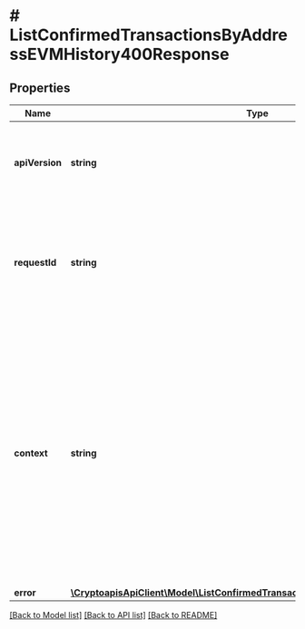 # # ListConfirmedTransactionsByAddressEVMHistory400Response

## Properties

Name | Type | Description | Notes
------------ | ------------- | ------------- | -------------
**apiVersion** | **string** | Specifies the version of the API that incorporates this endpoint. |
**requestId** | **string** | Defines the ID of the request. The &#x60;requestId&#x60; is generated by Crypto APIs and it&#39;s unique for every request. |
**context** | **string** | In batch situations the user can use the context to correlate responses with requests. This property is present regardless of whether the response was successful or returned as an error. &#x60;context&#x60; is specified by the user. | [optional]
**error** | [**\CryptoapisApiClient\Model\ListConfirmedTransactionsByAddressEVMHistoryE400**](ListConfirmedTransactionsByAddressEVMHistoryE400.md) |  |

[[Back to Model list]](../../README.md#models) [[Back to API list]](../../README.md#endpoints) [[Back to README]](../../README.md)
